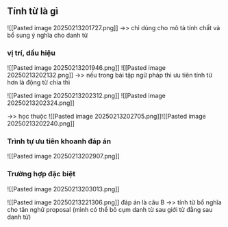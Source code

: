 
## Tính từ là gì
![[Pasted image 20250213201727.png]]
->> chỉ dùng cho mô tả tính chất và bổ sung ý nghĩa cho danh từ 

### vị trí, dấu hiệu 
![[Pasted image 20250213201946.png]]
![[Pasted image 20250213202132.png]]
->> nếu trong bài tập ngữ pháp thì ưu tiên tính từ hơn là động từ chia thì 


![[Pasted image 20250213202312.png]]
![[Pasted image 20250213202324.png]]

->> học thuộc 
![[Pasted image 20250213202705.png]]![[Pasted image 20250213202240.png]]

### Trình tự ưu tiên khoanh đáp án 
![[Pasted image 20250213202907.png]]


### Trường hợp đặc biệt
![[Pasted image 20250213203013.png]]


![[Pasted image 20250213221306.png]]
đáp án là câu B 
->> tính từ bổ nghĩa cho tân nghữ proposal (mình có thể bỏ cụm danh từ sau giới từ đằng sau danh từ)